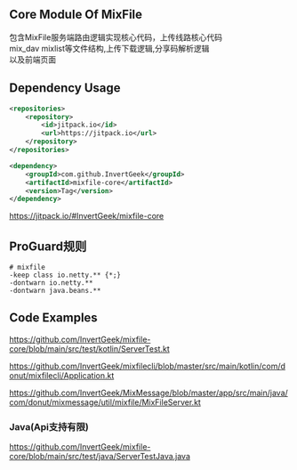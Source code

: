 ## Core Module Of MixFile
包含MixFile服务端路由逻辑实现核心代码，上传线路核心代码 \
mix_dav mixlist等文件结构,上传下载逻辑,分享码解析逻辑 \
以及前端页面

## Dependency Usage

```xml
<repositories>
    <repository>
		<id>jitpack.io</id>
		<url>https://jitpack.io</url>
	</repository>
</repositories>
```

```xml
<dependency>
	<groupId>com.github.InvertGeek</groupId>
	<artifactId>mixfile-core</artifactId>
	<version>Tag</version>
</dependency>
```

https://jitpack.io/#InvertGeek/mixfile-core


## ProGuard规则
```properties
# mixfile
-keep class io.netty.** {*;}
-dontwarn io.netty.**
-dontwarn java.beans.**
```


## Code Examples

https://github.com/InvertGeek/mixfile-core/blob/main/src/test/kotlin/ServerTest.kt

https://github.com/InvertGeek/mixfilecli/blob/master/src/main/kotlin/com/donut/mixfilecli/Application.kt 

https://github.com/InvertGeek/MixMessage/blob/master/app/src/main/java/com/donut/mixmessage/util/mixfile/MixFileServer.kt

### Java(Api支持有限)
https://github.com/InvertGeek/mixfile-core/blob/main/src/test/java/ServerTestJava.java